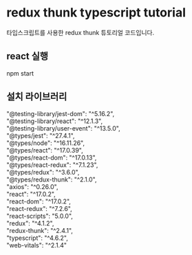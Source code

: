 <h1>redux thunk typescript tutorial</h1>
타입스크립트를 사용한 redux thunk 튜토리얼 코드입니다.


  <h2>react 실행</h2>
npm start

<h2>설치 라이브러리</h2>
    "@testing-library/jest-dom": "^5.16.2",<br>
    "@testing-library/react": "^12.1.3",<br>
    "@testing-library/user-event": "^13.5.0",<br>
    "@types/jest": "^27.4.1",<br>
    "@types/node": "^16.11.26",<br>
    "@types/react": "^17.0.39",<br>
    "@types/react-dom": "^17.0.13",<br>
    "@types/react-redux": "^7.1.23",<br>
    "@types/redux": "^3.6.0",<br>
    "@types/redux-thunk": "^2.1.0",<br>
    "axios": "^0.26.0",<br>
    "react": "^17.0.2",<br>
    "react-dom": "^17.0.2",<br>
    "react-redux": "^7.2.6",<br>
    "react-scripts": "5.0.0",<br>
    "redux": "^4.1.2",<br>
    "redux-thunk": "^2.4.1",<br>
    "typescript": "^4.6.2",<br>
    "web-vitals": "^2.1.4"<br>
